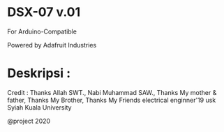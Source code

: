 # DSX-07 v.01
For Arduino-Compatible

Powered by Adafruit Industries

# Deskripsi : 

Credit    : Thanks Allah SWT., Nabi Muhammad SAW., Thanks My mother & father, Thanks My Brother, Thanks My Friends electrical enginner'19 usk Syiah Kuala University


@project 2020
